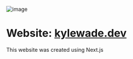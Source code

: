 ![image](https://github.com/kyle1373/portfolio/assets/59634395/a20c4d7a-9503-49ab-89f4-d611cf934de3)

# Website: [kylewade.dev](https://kylewade.dev)

This website was created using Next.js

